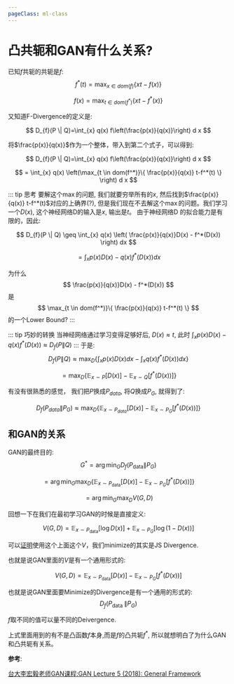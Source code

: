 ```yaml
---
pageClass: ml-class
---
```


<!--
 * @Description: 
 * @Author: Jack Huang
 * @Github: https://github.com/HuangJiaLian
 * @Date: 2019-10-06 15:49:02
 * @LastEditors: Jack Huang
 * @LastEditTime: 2019-10-08 11:39:41
 -->

# 凸共轭和GAN有什么关系?
已知$f$共轭的共轭是$f$:
$$
f^{*}(t)=\max _{x \in dom(f)}\{x t-f(x)\} 
$$

$$
f(x) = \max _{t \in dom(f^*)}\{x t-f^*(x)\} 
$$

又知道F-Divergence的定义是:

$$
D_{f}(P \| Q)=\int_{x} q(x) f\left(\frac{p(x)}{q(x)}\right) d x
$$

将$\frac{p(x)}{q(x)}$作为一个整体，带入到第二个式子，可以得到:

$$
D_{f}(P \| Q)=\int_{x} q(x) f\left(\frac{p(x)}{q(x)}\right) d x 
$$

$$
= \int_{x} q(x) \left(\max_{t \in dom(f^*)}\{ \frac{p(x)}{q(x)} t-f^*(t) \} \right) d x 
$$



::: tip 思考
要解这个$\max$的问题, 我们就要穷举所有的$x$, 然后找到$\frac{p(x)}{q(x)} t-f^*(t)$对应的上确界(?),
但是我们现在不去解这个$\max$的问题。我们学习一个$D(x)$, 这个神经网络D的输入是$x$, 输出是$t$。 由于神经网络D
的拟合能力是有限的，因此:

$$
D_{f}(P \| Q) \geq \int_{x} q(x) \left( \frac{p(x)}{q(x)}D(x) - f^*(D(x)) \right) dx
$$

$$
= \int_{x} p(x)D(x) - q(x)f^*(D(x)) dx
$$

为什么
$$
\frac{p(x)}{q(x)}D(x) - f^*(D(x))
$$
是
$$
\max_{t \in dom(f^*)}\{ \frac{p(x)}{q(x)} t-f^*(t) \}
$$
的一个Lower Bound?
:::

::: tip 巧妙的转换
当神经网络通过学习变得足够好后, $D(x) \approx t$, 此时 $\int_{x} p(x)D(x) - q(x)f^*(D(x)) \approx D_{f}(P \| Q)$
:::
于是:
$$
D_{f}(P \| Q) \approx  \max _{D} \left\{\int_{x} p(x) D(x) d x-\int_{x} q(x) f^{*}(D(x)) dx \right\}
$$

$$
=\max _{D}\left\{\mathbb{E}_{x \sim P}[D(x)]-\mathbb{E}_{x \sim Q}\left[f^{*}(D(x))\right]\right\}
$$

有没有很熟悉的感觉， 我们把$P$换成$P_{data}$, 将$Q$换成$P_{G}$, 就得到了:

$$
D_{f}(P_{data} \| P_{G}) \approx \max _{D}\left\{\mathbb{E}_{x \sim P_{data}}[D(x)]-\mathbb{E}_{x \sim P_{G}}\left[f^{*}(D(x))\right]\right\}
$$

## 和GAN的关系
GAN的最终目的:
$$
G^{*}=\arg \min _{G} D_{f}\left(P_{\text {data}} \| P_{G}\right)
$$

$$
=\arg \min _{G} \max _{D}\left\{\mathbb{E}_{x \sim P_{\text {data}}}[D(x)]-\mathbb{E}_{x \sim P_{G}}\left[f^{*}(D(x))\right]\right\}
$$

$$
=\arg \min _{G} \max _{D} V(G, D)
$$

回想一下在我们在最初学习GAN的时候是直接定义:

$$
V(G, D) =  \mathbb{E}_{x \sim P_{\text {data}}}[\log D(x)]+\mathbb{E}_{x \sim P_{G}}[\log (1-D(x))]
$$

可以[证明](https://youtu.be/DMA4MrNieWo?t=2246)使用这个上面这个$V$，我们minimize的其实是JS Divergence.

也就是说GAN里面的$V$是有一个通用形式的:

$$
V(G, D) = \mathbb{E}_{x \sim P_{\text {data}}}[D(x)]-\mathbb{E}_{x \sim P_{G}}\left[f^{*}(D(x))\right]
$$

也就是说GAN里面要Minimize的Divergence是有一个通用的形式的:
$$
D_{f}\left(P_{\text {data }} \| P_{G}\right)
$$

$f$取不同的值可以量不同的Deivergence.

上式里面用到的有不是凸函数$f$本身,而是$f$的凸共轭$f^*$, 所以就想明白了为什么GAN和凸共轭有关系。

**参考**:

[台大李宏毅老师GAN课程:GAN Lecture 5 (2018): General Framework](https://youtu.be/av1bqilLsyQ)

<Livere/>